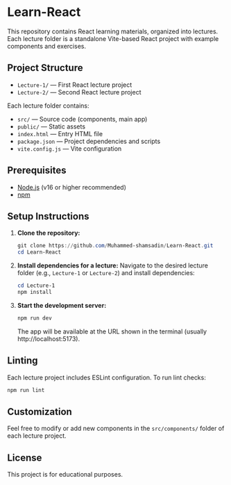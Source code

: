 # Learn-React

This repository contains React learning materials, organized into lectures. Each lecture folder is a standalone Vite-based React project with example components and exercises.

## Project Structure

- `Lecture-1/` — First React lecture project
- `Lecture-2/` — Second React lecture project

Each lecture folder contains:
- `src/` — Source code (components, main app)
- `public/` — Static assets
- `index.html` — Entry HTML file
- `package.json` — Project dependencies and scripts
- `vite.config.js` — Vite configuration

## Prerequisites

- [Node.js](https://nodejs.org/) (v16 or higher recommended)
- [npm](https://www.npmjs.com/)

## Setup Instructions

1. **Clone the repository:**
   ```powershell
   git clone https://github.com/Muhammed-shamsadin/Learn-React.git
   cd Learn-React
   ```

2. **Install dependencies for a lecture:**
   Navigate to the desired lecture folder (e.g., `Lecture-1` or `Lecture-2`) and install dependencies:
   ```powershell
   cd Lecture-1
   npm install
   ```

3. **Start the development server:**
   ```powershell
   npm run dev
   ```
   The app will be available at the URL shown in the terminal (usually http://localhost:5173).

## Linting

Each lecture project includes ESLint configuration. To run lint checks:
```powershell
npm run lint
```

## Customization

Feel free to modify or add new components in the `src/components/` folder of each lecture project.

## License

This project is for educational purposes.
